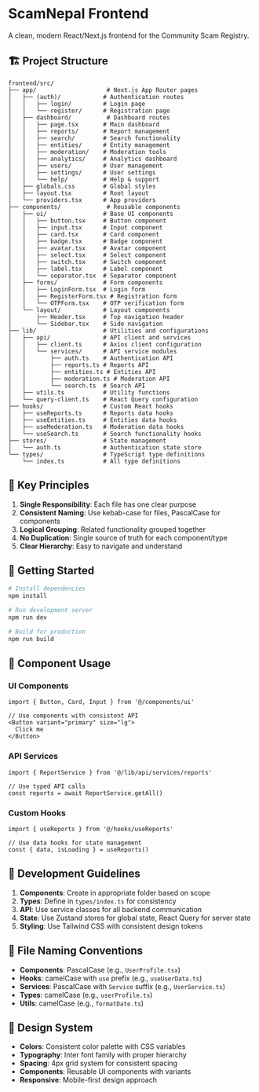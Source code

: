 # ScamNepal Frontend

A clean, modern React/Next.js frontend for the Community Scam Registry.

## 🏗️ **Project Structure**

```
frontend/src/
├── app/                    # Next.js App Router pages
│   ├── (auth)/            # Authentication routes
│   │   ├── login/         # Login page
│   │   └── register/      # Registration page
│   ├── dashboard/          # Dashboard routes
│   │   ├── page.tsx       # Main dashboard
│   │   ├── reports/       # Report management
│   │   ├── search/        # Search functionality
│   │   ├── entities/      # Entity management
│   │   ├── moderation/    # Moderation tools
│   │   ├── analytics/     # Analytics dashboard
│   │   ├── users/         # User management
│   │   ├── settings/      # User settings
│   │   └── help/          # Help & support
│   ├── globals.css        # Global styles
│   ├── layout.tsx         # Root layout
│   └── providers.tsx      # App providers
├── components/             # Reusable components
│   ├── ui/                # Base UI components
│   │   ├── button.tsx     # Button component
│   │   ├── input.tsx      # Input component
│   │   ├── card.tsx       # Card component
│   │   ├── badge.tsx      # Badge component
│   │   ├── avatar.tsx     # Avatar component
│   │   ├── select.tsx     # Select component
│   │   ├── switch.tsx     # Switch component
│   │   ├── label.tsx      # Label component
│   │   └── separator.tsx  # Separator component
│   ├── forms/             # Form components
│   │   ├── LoginForm.tsx  # Login form
│   │   ├── RegisterForm.tsx # Registration form
│   │   └── OTPForm.tsx    # OTP verification form
│   └── layout/            # Layout components
│       ├── Header.tsx     # Top navigation header
│       └── Sidebar.tsx    # Side navigation
├── lib/                   # Utilities and configurations
│   ├── api/               # API client and services
│   │   ├── client.ts      # Axios client configuration
│   │   └── services/      # API service modules
│   │       ├── auth.ts    # Authentication API
│   │       ├── reports.ts # Reports API
│   │       ├── entities.ts # Entities API
│   │       ├── moderation.ts # Moderation API
│   │       └── search.ts  # Search API
│   ├── utils.ts           # Utility functions
│   └── query-client.ts    # React Query configuration
├── hooks/                 # Custom React hooks
│   ├── useReports.ts      # Reports data hooks
│   ├── useEntities.ts     # Entities data hooks
│   ├── useModeration.ts   # Moderation data hooks
│   └── useSearch.ts       # Search functionality hooks
├── stores/                # State management
│   └── auth.ts            # Authentication state store
└── types/                 # TypeScript type definitions
    └── index.ts           # All type definitions
```

## 🎯 **Key Principles**

1. **Single Responsibility**: Each file has one clear purpose
2. **Consistent Naming**: Use kebab-case for files, PascalCase for components
3. **Logical Grouping**: Related functionality grouped together
4. **No Duplication**: Single source of truth for each component/type
5. **Clear Hierarchy**: Easy to navigate and understand

## 🚀 **Getting Started**

```bash
# Install dependencies
npm install

# Run development server
npm run dev

# Build for production
npm run build
```

## 📱 **Component Usage**

### UI Components
```tsx
import { Button, Card, Input } from '@/components/ui'

// Use components with consistent API
<Button variant="primary" size="lg">
  Click me
</Button>
```

### API Services
```tsx
import { ReportService } from '@/lib/api/services/reports'

// Use typed API calls
const reports = await ReportService.getAll()
```

### Custom Hooks
```tsx
import { useReports } from '@/hooks/useReports'

// Use data hooks for state management
const { data, isLoading } = useReports()
```

## 🔧 **Development Guidelines**

1. **Components**: Create in appropriate folder based on scope
2. **Types**: Define in `types/index.ts` for consistency
3. **API**: Use service classes for all backend communication
4. **State**: Use Zustand stores for global state, React Query for server state
5. **Styling**: Use Tailwind CSS with consistent design tokens

## 📁 **File Naming Conventions**

- **Components**: PascalCase (e.g., `UserProfile.tsx`)
- **Hooks**: camelCase with `use` prefix (e.g., `useUserData.ts`)
- **Services**: PascalCase with `Service` suffix (e.g., `UserService.ts`)
- **Types**: camelCase (e.g., `userProfile.ts`)
- **Utils**: camelCase (e.g., `formatDate.ts`)

## 🎨 **Design System**

- **Colors**: Consistent color palette with CSS variables
- **Typography**: Inter font family with proper hierarchy
- **Spacing**: 4px grid system for consistent spacing
- **Components**: Reusable UI components with variants
- **Responsive**: Mobile-first design approach
